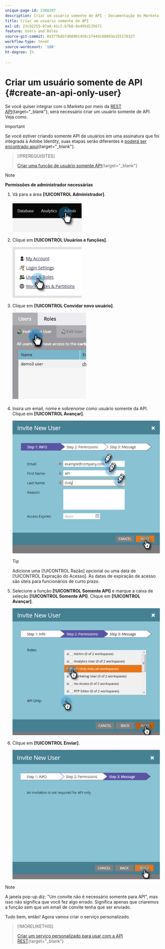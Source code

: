 ```yaml
---
unique-page-id: 2360207
description: Criar um usuário somente de API - Documentação do Marketo - Documentação do produto
title: Criar um usuário somente de API
exl-id: 23c92255-07a8-41c2-b7b8-8e495d135671
feature: Users and Roles
source-git-commit: 0d37fbdb7d08901458c1744dc68893e155176327
workflow-type: tm+mt
source-wordcount: '188'
ht-degree: 1%

---
```


# Criar um usuário somente de API {#create-an-api-only-user}

Se você quiser integrar com o Marketo por meio da [REST API](https://experienceleague.adobe.com/pt-br/docs/marketo-developer/marketo/rest/rest-api){target="_blank"}, será necessário criar um usuário somente de API. Veja como.

>[!IMPORTANT]
>
>Se você estiver criando somente API de usuários em uma assinatura que foi integrada à Adobe Identity, suas etapas serão diferentes e [poderá ser encontrado aqui](/help/marketo/product-docs/administration/marketo-with-adobe-identity/add-api-only-user-for-adobe-ims-enabled-subscriptions.md){target="_blank"}.

>[!PREREQUISITES]
>
>[Criar uma função de usuário somente API](/help/marketo/product-docs/administration/users-and-roles/create-an-api-only-user-role.md){target="_blank"}

>[!NOTE]
>
>**Permissões de administrador necessárias**

1. Vá para a área **[!UICONTROL Administrador]**.

   ![](assets/create-an-api-only-user-1.png)

1. Clique em **[!UICONTROL Usuários e funções]**.

   ![](assets/create-an-api-only-user-2.png)

1. Clique em **[!UICONTROL Convidar novo usuário]**.

   ![](assets/create-an-api-only-user-3.png)

1. Insira um email, nome e sobrenome como usuário somente da API. Clique em **[!UICONTROL Avançar]**.

   ![](assets/create-an-api-only-user-4.png)

   >[!TIP]
   >
   >Adicione uma [!UICONTROL Razão] opcional ou uma data de [!UICONTROL Expiração do Acesso]. As datas de expiração de acesso são úteis para funcionários de curto prazo.

1. Selecione a função **[!UICONTROL Somente API]** e marque a caixa de seleção **[!UICONTROL Somente API]**. Clique em **[!UICONTROL Avançar]**.

   ![](assets/create-an-api-only-user-5.png)

1. Clique em **[!UICONTROL Enviar]**.

   ![](assets/create-an-api-only-user-6.png)

>[!NOTE]
>
>A janela pop-up diz: &quot;Um convite não é necessário somente para API&quot;, mas isso não significa que você fez algo errado. Significa apenas que criaremos a função sem que um email de convite tenha que ser enviado.

Tudo bem, então! Agora vamos criar o serviço personalizado.

>[!MORELIKETHIS]
>
>[Criar um serviço personalizado para usar com a API REST](/help/marketo/product-docs/administration/additional-integrations/create-a-custom-service-for-use-with-rest-api.md){target="_blank"}

